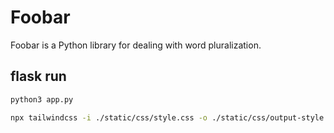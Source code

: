 # Foobar

Foobar is a Python library for dealing with word pluralization.

## flask run
```bash
python3 app.py
```

```bash
npx tailwindcss -i ./static/css/style.css -o ./static/css/output-style.css --watch
```

